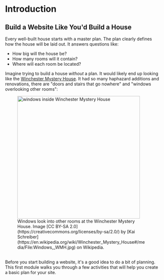 # Introduction
## Build a Website Like You'd Build a House
Every well-built house starts with a master plan. The plan clearly defines how the house will be laid out. It answers questions like:
- How big will the house be?
- How many rooms will it contain?
- Where will each room be located?

Imagine trying to build a house *without* a plan. It would likely end up looking like the [Winchester Mystery House](https://en.wikipedia.org/wiki/Winchester_Mystery_House). It had so many haphazard additions and renovations, there are "doors and stairs that go nowhere" and "windows overlooking other rooms":

<figure>
<img src="https://upload.wikimedia.org/wikipedia/commons/1/1c/Windows%2C_WMH.jpg" alt="windows inside Winchester Mystery House" width="400px">
<figcaption>Windows look into other rooms at the Winchester Mystery House. Image [CC BY-SA 2.0](https://creativecommons.org/licenses/by-sa/2.0/) by [Kai Schreiber](https://en.wikipedia.org/wiki/Winchester_Mystery_House#/media/File:Windows,_WMH.jpg) on Wikipedia.</figcaption>
</figure>
<br>
Before you start building a website, it's a good idea to do a bit of planning. This first module walks you through a few activities that will help you create a basic plan for your site.
